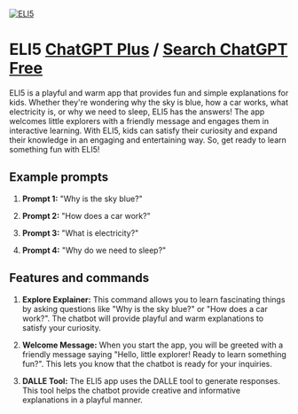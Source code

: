 
[![ELI5](https://files.oaiusercontent.com/file-xpjxe62rFznwQLyZFwKHYH9i?se=2123-10-17T17%3A17%3A23Z&sp=r&sv=2021-08-06&sr=b&rscc=max-age%3D31536000%2C%20immutable&rscd=attachment%3B%20filename%3D99920a70-2ebd-44c5-bc4c-f97a8d93e0d9.png&sig=AhrkoxgnlkjYWnQtYh5uiGMz83PIY5G5dZXmajmWBgs%3D)](https://chat.openai.com/g/g-AIQ6xTJ26-eli5)

# ELI5 [ChatGPT Plus](https://chat.openai.com/g/g-AIQ6xTJ26-eli5) / [Search ChatGPT Free](https://gptcall.net/index.html#/?search=ELI5)

ELI5 is a playful and warm app that provides fun and simple explanations for kids. Whether they're wondering why the sky is blue, how a car works, what electricity is, or why we need to sleep, ELI5 has the answers! The app welcomes little explorers with a friendly message and engages them in interactive learning. With ELI5, kids can satisfy their curiosity and expand their knowledge in an engaging and entertaining way. So, get ready to learn something fun with ELI5!

## Example prompts

1. **Prompt 1:** "Why is the sky blue?"

2. **Prompt 2:** "How does a car work?"

3. **Prompt 3:** "What is electricity?"

4. **Prompt 4:** "Why do we need to sleep?"

## Features and commands

1. **Explore Explainer:** This command allows you to learn fascinating things by asking questions like "Why is the sky blue?" or "How does a car work?". The chatbot will provide playful and warm explanations to satisfy your curiosity.

2. **Welcome Message:** When you start the app, you will be greeted with a friendly message saying "Hello, little explorer! Ready to learn something fun?". This lets you know that the chatbot is ready for your inquiries.

3. **DALLE Tool:** The ELI5 app uses the DALLE tool to generate responses. This tool helps the chatbot provide creative and informative explanations in a playful manner.


